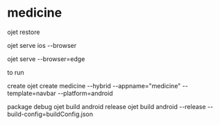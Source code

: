 # medicine

ojet restore

ojet serve ios --browser

ojet serve --browser=edge

to run


create 
ojet create medicine --hybrid --appname="medicine" --template=navbar --platform=android

package
debug
ojet build android 
release
ojet build android --release --build-config=buildConfig.json
